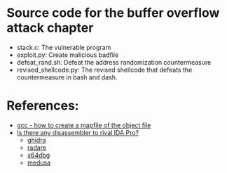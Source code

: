 # Source code for the buffer overflow attack chapter

* stack.c: The vulnerable program
* exploit.py: Create malicious badfile
* defeat_rand.sh: Defeat the address randomization countermeasure
* revised_shellcode.py: The revised shellcode that defeats the countermeasure in bash and dash. 

# References:
* [gcc - how to create a mapfile of the object file](https://stackoverflow.com/questions/38961649/gcc-how-to-create-a-mapfile-of-the-object-file)
* [Is there any disassembler to rival IDA Pro?](https://reverseengineering.stackexchange.com/questions/1817/is-there-any-disassembler-to-rival-ida-pro)
  * [ghidra](https://ghidra-sre.org/)
  * [radare](https://www.radare.org/)
  * [x64dbg](https://x64dbg.com)
  * [medusa](https://github.com/wisk/medusa)

